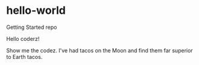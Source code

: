 # hello-world
Getting Started repo

Hello coderz!

Show me the codez.
I've had tacos on the Moon and find them far superior to Earth tacos.
